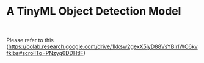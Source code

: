 # A TinyML Object Detection Model
<br/> 


Please refer to this (https://colab.research.google.com/drive/1kksw2gexX5lyD88VsYBIrIWC6kvfkIbs#scrollTo=PNzyg6DDHtlF)

